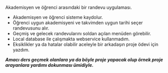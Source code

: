 Akademisyen ve öğrenci arasındaki bir randevu uygulaması.

- Akademisyen ve öğrenci sisteme kaydolur.
- Öğrenci uygun akademisyeni ve takvimden uygun tarihi seçer randevusunu alır.
- Geçmiş ve gelecek randevularını soldan açılan menüden görebilir.
- Local database ile çalışmakta webservice kullanmadım.
- Eksiklikler ya da hatalar olabilir aceleyle bir arkadaşın proje ödevi için yazdım.

***Amacı ders geçmek olanlara ya da böyle proje yapacak olup örnek proje arayanlara yardımı dokunması ümidiyle.***
